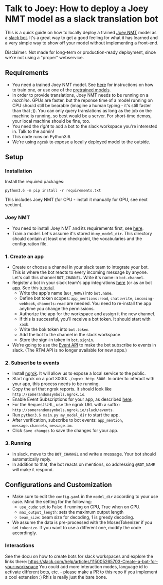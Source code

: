 # Talk to Joey: How to deploy a Joey NMT model as a slack translation bot

This is a quick guide on how to locally deploy a trained [Joey NMT](https://github.com/joeynmt/joeynmt) model as a [slack bot](https://slack.com/help/articles/115005265703-Create-a-bot-for-your-workspace). 
It's a great way to get a good feeling for what it has learned and a very simple way to show off your model without implementing a front-end.

Disclaimer: Not made for long-term or production-ready deployment, since we're not using a "proper" webservice.

## Requirements
- You need a trained Joey NMT model. See [here](https://github.com/joeynmt/joeynmt#training) for instructions on how to train one, or use one of the [pretrained models](https://github.com/joeynmt/joeynmt#pre-trained-models).
- In order to provide translations, Joey NMT needs to be running on a *machine*. GPUs are faster, but the reponse time of a model running on CPU should still be bearable (imagine a human typing - it's still faster than that ;)). You can only query translations as long as the job on the machine is running, so best would be a server. For short-time demos, your local machine should be fine, too.
- You need the *right* to add a bot to the slack workspace you're interested in. Talk to the admin!
- This code runs on Python3.6.
- We're using [`ngrok`](https://ngrok.com/) to expose a locally deployed model to the outside.

## Setup
### Installation
Install the required packages:

`python3.6 -m pip install -r requirements.txt` 

This includes Joey NMT (for CPU - install it manually for GPU, see next section).

### Joey NMT 
- You need to install Joey NMT and its requirements first, see [here](https://github.com/joeynmt/joeynmt#installation).
- Train a model. Let's assume it's stored in `my_model_dir`. This directory should contain at least one checkpoint, the vocabularies and the configuration file.

### 1. Create an app
- Create or choose a channel in your slack team to integrate your bot. This is where the bot reacts to every incoming message by anyone. Let's call this channel `BOT_CHANNEL`. Write it's name in `bot.channel`. 
- Register a bot in your slack team's app integrations [here](https://WORKSPACE.slack.com/apps/manage/custom-integrations) (or as an bot [app](https://api.slack.com/start/overview). See this [tutorial](https://github.com/slackapi/python-slackclient/blob/master/tutorial/01-creating-the-slack-app.md).
    - Write the app's name (`BOT_NAME`) into `bot.name`. 
    - Define bot token scopes: `app_mentions:read`, `chat:write`, `incoming-webhook`, `channels:read` are needed. You need to re-install the app anytime you change the permissions.
    - Authorize the app for the workspace and assign it the new channel.
    - If this is successful, you'll receive a bot token. It should start with `xoxb`.
    - Write the bok token into `bot.token`.
    - Add the bot to the channel in the slack workspace.
    - Store the sign-in token in `bot.signin`.
- We're going to use the [Event API](https://api.slack.com/events-api) to make the bot subscribe to events in slack. (The RTM API is no longer available for new apps.)
    
### 2. Subscribe to events
- Install [ngrok](https://ngrok.com/). It will allow us to expose a local service to the public.
- Start ngrok on a port 3000: `./ngrok http 3000`. In order to interact with your app, this process needs to be running.
- Copy the url that ngrok reports. It should look like `http://somerandomsymbols.ngrok.io`.
- Enable Event Subscriptions for your app, as described [here](https://api.slack.com/events-api#subscriptions). 
- For the Request URL, use the ngrok URL with a suffix: `http://somerandomsymbols.ngrok.io/slack/events`.
- Run `python3.6 main.py my_model_dir` to start the app. 
- After verification, subscribe to bot events: `app_mention`, `message.channels`, `message.im`.
- Click `Save changes` to save the changes for your app. 

### 3. Running 
- In slack, move to the `BOT_CHANNEL` and write a message. Your bot should automatically reply. 
- In addition to that, the bot reacts on mentions, so addressing `@BOT_NAME` will make it respond.

## Configurations and Customization
- Make sure to edit the `config.yaml` in the `model_dir` according to your use case. Mind the setting for the following:
    - `use_cuda`: set to False if running on CPU, True when on GPU.
    - `max_output_length`: sets the maximum output length
    - `beam_size`: beam size for decoding, 1 is greedy decoding.
- We assume the data is pre-processed with the MosesTokenizer if you set `tokenize`. If you want to use a different one, modify the code accordingly. 

### Interactions
See the docu on how to create bots for slack workspaces and explore the links there: https://slack.com/help/articles/115005265703-Create-a-bot-for-your-workspace
You could add more interaction modes, language id to activate different bots, etc. - please make a PR to this repo if you implement a cool extension :) Rhis is really just the bare bone.

